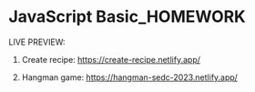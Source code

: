# JavaScript Basic_HOMEWORK
 
LIVE PREVIEW:

1. Create recipe: https://create-recipe.netlify.app/

2. Hangman game: https://hangman-sedc-2023.netlify.app/
